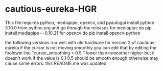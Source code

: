 # cautious-eureka-HGR
This file requires
python, mediapipe, opencv, and pyautogui
install python 3.10.0 from python.org and go through the releases
for mediapipe do
pip install mediapipe==0.10.21
for opencv do
pip install opencv-python

the following versions run well with old hardware for version 3 of cautious-eureka if the cursor is not moving smoothly you can edit that by editing the foolowin line 
"cursor_smoothing = 0.5 " lower than=smoother higher but it doesn't work if the value is 0.1 0.5 should be smooth enough otherwise may cause some errors.
this README.me was updated
